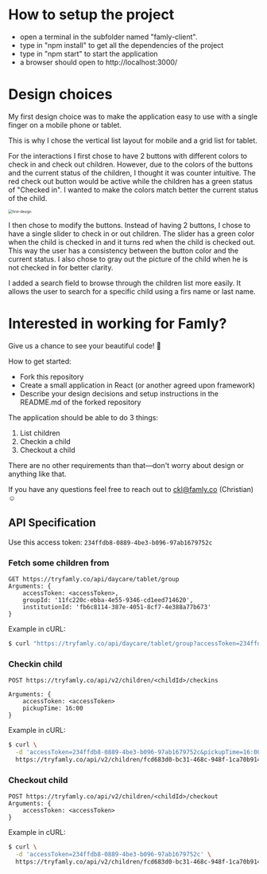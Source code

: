 # How to setup the project

- open a terminal in the subfolder named "famly-client".
- type in "npm install" to get all the dependencies of the project
- type in "npm start" to start the application
- a browser should open to http://localhost:3000/

# Design choices

My first design choice was to make the application easy to use with a single finger on a mobile phone or tablet.

This is why I chose the vertical list layout for mobile and a grid list for tablet.

For the interactions I first chose to have 2 buttons with different colors to check in and check out children. However, due to the colors of the buttons and the current status of the children, I thought it was counter intuitive. The red check out button would be active while the children has a green status of "Checked in". I wanted to make the colors match better the current status of the child.

<img src="C:\Users\USER\Documents\GitLabProjects\hire-me\first-design.PNG" alt="first-design" style="zoom:50%;" />

I then chose to modify the buttons. Instead of having 2 buttons, I chose to have a single slider to check in or out children. The slider has a green color when the child is checked in and it turns red when the child is checked out. This way the user has a consistency between the button color and the current status.
I also chose to gray out the picture of the child when he is not checked in for better clarity.

I added a search field to browse through the children list more easily. It allows the user to search for a specific child using a firs name or last name.

# Interested in working for Famly?

Give us a chance to see your beautiful code! 🤩 

How to get started:
- Fork this repository
- Create a small application in React (or another agreed upon framework)
- Describe your design decisions and setup instructions in the README.md of the forked repository

The application should be able to do 3 things:
1. List children
2. Checkin a child
3. Checkout a child

There are no other requirements than that—don't worry about design or anything like that.

If you have any questions feel free to reach out to ckl@famly.co (Christian) ☺️

## API Specification

Use this access token: `234ffdb8-0889-4be3-b096-97ab1679752c`

### Fetch some children from
```
GET https://tryfamly.co/api/daycare/tablet/group
Arguments: {
	accessToken: <accessToken>,
	groupId: '11fc220c-ebba-4e55-9346-cd1eed714620',
	institutionId: 'fb6c8114-387e-4051-8cf7-4e388a77b673'
}
```

Example in cURL:

```bash
$ curl "https://tryfamly.co/api/daycare/tablet/group?accessToken=234ffdb8-0889-4be3-b096-97ab1679752c&groupId=11fc220c-ebba-4e55-9346-cd1eed714620&institutionId=fb6c8114-387e-4051-8cf7-4e388a77b673"
```

### Checkin child
```
POST https://tryfamly.co/api/v2/children/<childId>/checkins

Arguments: {
	accessToken: <accessToken>
	pickupTime: 16:00
}
```

Example in cURL:

```bash
$ curl \
  -d 'accessToken=234ffdb8-0889-4be3-b096-97ab1679752c&pickupTime=16:00' \
  https://tryfamly.co/api/v2/children/fcd683d0-bc31-468c-948f-1ca70b91439d/checkins
```

### Checkout child
```
POST https://tryfamly.co/api/v2/children/<childId>/checkout
Arguments: {
	accessToken: <accessToken>
}
```

Example in cURL:

```bash
$ curl \
  -d 'accessToken=234ffdb8-0889-4be3-b096-97ab1679752c' \
  https://tryfamly.co/api/v2/children/fcd683d0-bc31-468c-948f-1ca70b91439d/checkout
```
